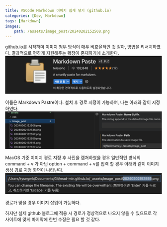 ```yaml
---
title: VSCode Markdown 이미지 쉽게 넣기 (github.io)
categories: [Dev, Markdown]
tags: [Markdown]
images:
    path: /assets/image_post/20240202152508.png
---
```

github.io를 시작하며 이미지 첨부 방식이 매우 비효율적인 것 같아, 방법을 리서치하였다. 결과적으로 편하게 지원해주는 확장이 존재하기에 소개한다.
![](/assets/image_post/20240202152508.png)

이름은 Markdown Pastre이다. 설치 후 경로 지정이 가능하여, 나는 아래와 같이 지정하였다.
![](/assets/image_post/20240203130300.png)

MacOS 기준 이미지 경로 지정 후 사진을 캡쳐하였을 경우 일반적인 방식의 command + v 가 아닌 option + command + v를 입력 할 경우 아래와 같이 이미지 생성 경로 지정 화면이 나타난다. 
![](/assets/image_post/20240202152622.png)

경로가 맞을 경우 이미지 삽입이 가능하다. 

하지만 실제 github 블로그에 적용 시 경로가 정상적으로 나오지 않을 수 있으므로 각 사이트에 맞게 마지막에 한번 수정은 필요 할 것 같다.